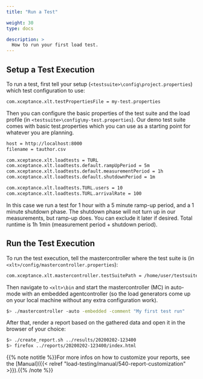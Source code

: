 ```yaml
---
title: "Run a Test"

weight: 30
type: docs

description: >
  How to run your first load test.
---
```


## Setup a Test Execution

To run a test, first tell your setup (`<testsuite>\config\project.properties`) which test configuration to use:

```bash
com.xceptance.xlt.testPropertiesFile = my-test.properties
```

Then you can configure the basic properties of the test suite and the load profile (in `<testsuite>\config\my-test.properties`). Our demo test suite comes with basic test.properties which you can use as a starting point for whatever you are planning.

```bash
host = http://localhost:8000
filename = tauthor.csv

com.xceptance.xlt.loadtests = TURL
com.xceptance.xlt.loadtests.default.rampUpPeriod = 5m
com.xceptance.xlt.loadtests.default.measurementPeriod = 1h
com.xceptance.xlt.loadtests.default.shutdownPeriod = 1m

com.xceptance.xlt.loadtests.TURL.users = 10
com.xceptance.xlt.loadtests.TURL.arrivalRate = 100
```

In this case we run a test for 1 hour with a 5 minute ramp-up period, and a 1 minute shutdown phase. The shutdown phase will not turn up in our measurements, but ramp-up does. You can exclude it later if desired. Total runtime is 1h 1min (measurement period + shutdown period).

## Run the Test Execution

To run the test execution, tell the mastercontroller where the test suite is (in `<xlt>/config/mastercontroller.properties`):

```bash
com.xceptance.xlt.mastercontroller.testSuitePath = /home/user/testsuite-nocoding
```

Then navigate to `<xlt>\bin` and start the mastercontroller (MC) in auto-mode with an embedded agentcontroller (so the load generators come up on your local machine without any extra configuration work). 

```bash
$> ./mastercontroller -auto -embedded -comment "My first test run"
```

After that, render a report based on the gathered data and open it in the browser of your choice:

```bash
$> ./create_report.sh ../results/20200202-123400
$> firefox ../reports/20200202-123400/index.html
```

{{% note notitle %}}For more infos on how to customize your reports, see the [Manual]({{< relref "load-testing/manual/540-report-customization" >}}).{{% /note %}}

